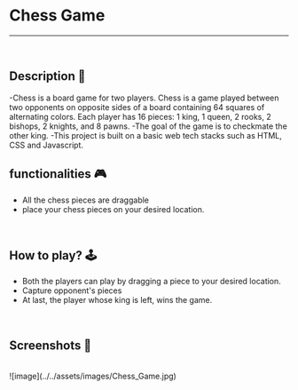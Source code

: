 # **Chess Game** 

---

<br>

## **Description 📃**
-Chess is a board game for two players. Chess is a game played between two opponents on opposite sides of a board containing 64 squares of alternating colors. Each player has 16 pieces: 1 king, 1 queen, 2 rooks, 2 bishops, 2 knights, and 8 pawns. 
-The goal of the game is to checkmate the other king.
-This project is built on a basic web tech stacks such as HTML, CSS and Javascript.

## **functionalities 🎮**
- All the chess pieces are draggable 
- place your chess pieces on your desired location.

<br>

## **How to play? 🕹️**
- Both the players can play by dragging a piece to your desired location.
- Capture opponent's pieces
- At last, the player whose king is left, wins the game.

<br>

## **Screenshots 📸**

<br>
![image](../../assets/images/Chess_Game.jpg)

<br>
